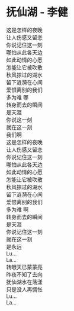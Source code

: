 # 抚仙湖 - 李健
  这是怎样的夜晚  
  让人伤感又留恋  
  你说记住这一刻  
  哪怕从此各天边  
  如此动情的心愿  
  怎能让它被吹散  
  秋风掠过的湖水  
  留下涟漪在心间  
  爱恨离别的我们  
  多为难 哪  
  转身而去的瞬间  
  是天涯  
  你说这一刻  
  就在这一刻  
  我们啊  
  这是怎样的夜晚  
  让人伤感又留恋  
  你说记住这一刻  
  哪怕从此各天边  
  如此动情的心愿  
  怎能让它被吹散  
  秋风掠过的湖水  
  留下涟漪在心间  
  爱恨离别的我们  
  多为难 啊  
  转身而去的瞬间  
  是天涯  
  你说记住这一刻  
  就在这一刻  
  是永远  
  Lu...  
  La...  
  转眼天已蒙蒙亮  
  昨夜不知了去向  
  抚仙湖水在荡漾  
  只是没人再惆怅  
  Lu...  
  La...  
